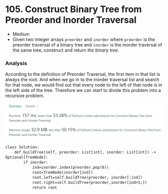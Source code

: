 # 105. Construct Binary Tree from Preorder and Inorder Traversal

* Medium
* Given two integer arrays `preorder` and `inorder` where `preorder` is the preorder traversal of a binary tree and `inorder` is the inorder traversal of the same tree, construct and return _the binary tree_.

### Analysis&#x20;

According to the definition of Preorder Traversal, the first item in that list is always the root. And when we go in to the inorder traversal list and search for that node, we would find out that every node to the left of that node is in the left side of the tree. Therefore we can start to divide this problem into a recursive problem.&#x20;

![](<../.gitbook/assets/image (13) (1).png>)

```
class Solution:
    def buildTree(self, preorder: List[int], inorder: List[int]) -> Optional[TreeNode]:
        if inorder:
            ind=inorder.index(preorder.pop(0))
            root=TreeNode(inorder[ind])
            root.left=self.buildTree(preorder, inorder[:ind])
            root.right=self.buildTree(preorder,inorder[ind+1:])
            return root
```
